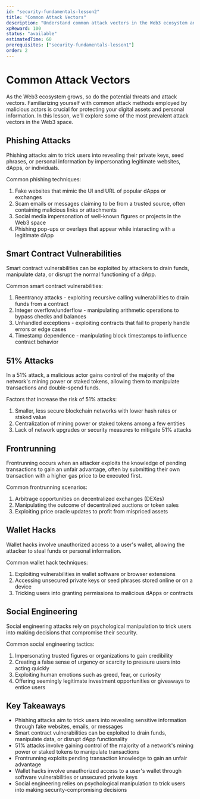 ```yaml
---
id: "security-fundamentals-lesson2"
title: "Common Attack Vectors"
description: "Understand common attack vectors in the Web3 ecosystem and how to protect yourself against them."
xpReward: 100
status: "available"
estimatedTime: 60
prerequisites: ["security-fundamentals-lesson1"]
order: 2
---
```


# Common Attack Vectors

As the Web3 ecosystem grows, so do the potential threats and attack vectors. Familiarizing yourself with common attack methods employed by malicious actors is crucial for protecting your digital assets and personal information. In this lesson, we'll explore some of the most prevalent attack vectors in the Web3 space.

## Phishing Attacks

Phishing attacks aim to trick users into revealing their private keys, seed phrases, or personal information by impersonating legitimate websites, dApps, or individuals.

Common phishing techniques:
1. Fake websites that mimic the UI and URL of popular dApps or exchanges
2. Scam emails or messages claiming to be from a trusted source, often containing malicious links or attachments
3. Social media impersonation of well-known figures or projects in the Web3 space
4. Phishing pop-ups or overlays that appear while interacting with a legitimate dApp

## Smart Contract Vulnerabilities

Smart contract vulnerabilities can be exploited by attackers to drain funds, manipulate data, or disrupt the normal functioning of a dApp.

Common smart contract vulnerabilities:
1. Reentrancy attacks - exploiting recursive calling vulnerabilities to drain funds from a contract
2. Integer overflow/underflow - manipulating arithmetic operations to bypass checks and balances
3. Unhandled exceptions - exploiting contracts that fail to properly handle errors or edge cases
4. Timestamp dependence - manipulating block timestamps to influence contract behavior

## 51% Attacks

In a 51% attack, a malicious actor gains control of the majority of the network's mining power or staked tokens, allowing them to manipulate transactions and double-spend funds.

Factors that increase the risk of 51% attacks:
1. Smaller, less secure blockchain networks with lower hash rates or staked value
2. Centralization of mining power or staked tokens among a few entities
3. Lack of network upgrades or security measures to mitigate 51% attacks

## Frontrunning

Frontrunning occurs when an attacker exploits the knowledge of pending transactions to gain an unfair advantage, often by submitting their own transaction with a higher gas price to be executed first.

Common frontrunning scenarios:
1. Arbitrage opportunities on decentralized exchanges (DEXes)
2. Manipulating the outcome of decentralized auctions or token sales
3. Exploiting price oracle updates to profit from mispriced assets

## Wallet Hacks

Wallet hacks involve unauthorized access to a user's wallet, allowing the attacker to steal funds or personal information.

Common wallet hack techniques:
1. Exploiting vulnerabilities in wallet software or browser extensions
2. Accessing unsecured private keys or seed phrases stored online or on a device
3. Tricking users into granting permissions to malicious dApps or contracts

## Social Engineering

Social engineering attacks rely on psychological manipulation to trick users into making decisions that compromise their security.

Common social engineering tactics:
1. Impersonating trusted figures or organizations to gain credibility
2. Creating a false sense of urgency or scarcity to pressure users into acting quickly
3. Exploiting human emotions such as greed, fear, or curiosity
4. Offering seemingly legitimate investment opportunities or giveaways to entice users

## Key Takeaways

- Phishing attacks aim to trick users into revealing sensitive information through fake websites, emails, or messages
- Smart contract vulnerabilities can be exploited to drain funds, manipulate data, or disrupt dApp functionality
- 51% attacks involve gaining control of the majority of a network's mining power or staked tokens to manipulate transactions
- Frontrunning exploits pending transaction knowledge to gain an unfair advantage
- Wallet hacks involve unauthorized access to a user's wallet through software vulnerabilities or unsecured private keys
- Social engineering relies on psychological manipulation to trick users into making security-compromising decisions